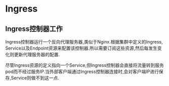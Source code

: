 # Ingress

## Ingress控制器工作

Ingress控制器运行一个反向代理服务器,类似于Nginx.根据集群中定义的Ingress, Service以及Endpoint资源来配置该控制器.所以需要订阅这些资源,然后每发生变化则更新代理服务器的配置.

尽管Ingress资源的定义指向一个Service,但Ingress控制器会直接将流量转到服务pod而不经过服务IP.当外部客户端通过Ingress控制器连接时,会对客户端IP进行保存,Service则做不到这一点.

